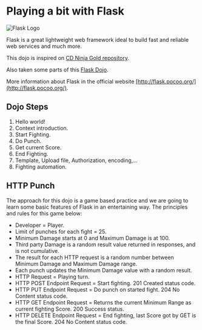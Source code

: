 Playing a bit with Flask
========================

![Flask Logo](http://flask.pocoo.org/static/logo/flask.svg)

Flask is a great lightweight web framework ideal to build fast and reliable web 
services and much more.

This dojo is inspired on 
[CD Ninja Gold repository](https://github.com/felisadeang/CD_ninjagold).

Also taken some parts of this 
[Flask Dojo](https://github.com/ranisalt/flask-dojo).

More information about Flask in the official website 
[http://flask.pocoo.org/](http://flask.pocoo.org/).

## Dojo Steps ##

1. Hello world!
2. Context introduction.
3. Start Fighting.
4. Do Punch.
5. Get current Score.
6. End Fighting.
7. Template, Upload file, Authorization, encoding,...
8. Fighting automation.

## HTTP Punch ##
 
The approach for this dojo is a game based practice and we are going to learn
some basic features of Flask in an entertaining way. The principles and rules
for this game below:

* Developer = Player.
* Limit of punches for each fight = 25.
* Minimum Damage starts at 0 and Maximum Damage is at 100.
* Third party Damage is a random result value returned in responses, and is not 
  cumulative.
* The result for each HTTP request is a random number between Minimum Damage and
  Maximum Damage range.
* Each punch updates the Minimum Damage value with a random result.
* HTTP Request = Playing turn.
* HTTP POST Endpoint Request = Start fighting. 201 Created status code.
* HTTP PUT Endpoint Request = Do punch on started fight. 204 No Content status 
  code.
* HTTP GET Endpoint Request = Returns the current Minimum Range as current 
  fighting Score. 200 Success status.
* HTTP DELETE Endpoint Request = End fighting, last Score got by GET is the final 
  Score. 204 No Content status code.